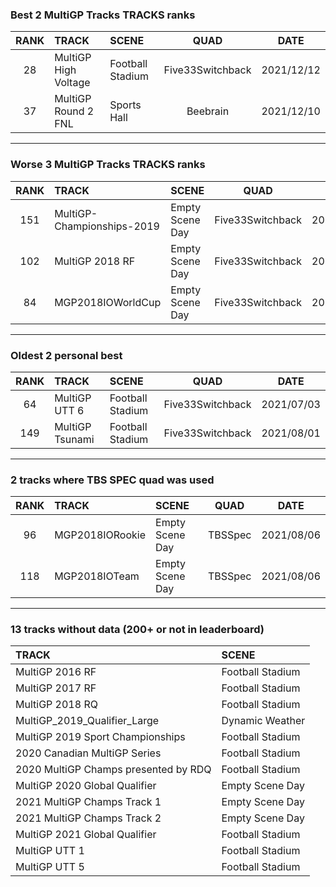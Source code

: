 ### Best 2 MultiGP Tracks TRACKS ranks
|RANK|TRACK|SCENE|QUAD|DATE|
|:---:|:---|:---|:---:|:---:|
|28|MultiGP High Voltage|Football Stadium|Five33Switchback|2021/12/12|
|37|MultiGP Round 2 FNL|Sports Hall|Beebrain|2021/12/10|
---
### Worse 3 MultiGP Tracks TRACKS ranks
|RANK|TRACK|SCENE|QUAD|DATE|
|:---:|:---|:---|:---:|:---:|
|151|MultiGP-Championships-2019|Empty Scene Day|Five33Switchback|2022/01/21|
|102|MultiGP 2018 RF|Empty Scene Day|Five33Switchback|2021/08/14|
|84|MGP2018IOWorldCup|Empty Scene Day|Five33Switchback|2022/01/21|
---
### Oldest 2 personal best
|RANK|TRACK|SCENE|QUAD|DATE|
|:---:|:---|:---|:---:|:---:|
|64|MultiGP UTT 6|Football Stadium|Five33Switchback|2021/07/03|
|149|MultiGP Tsunami|Football Stadium|Five33Switchback|2021/08/01|
---
### 2 tracks where TBS SPEC quad was used
|RANK|TRACK|SCENE|QUAD|DATE|
|:---:|:---|:---|:---:|:---:|
|96|MGP2018IORookie|Empty Scene Day|TBSSpec|2021/08/06|
|118|MGP2018IOTeam|Empty Scene Day|TBSSpec|2021/08/06|
---
### 13 tracks without data (200+ or not in leaderboard)
|TRACK|SCENE|
|:---|:---|
|MultiGP 2016 RF|Football Stadium|
|MultiGP 2017 RF|Football Stadium|
|MultiGP 2018 RQ|Football Stadium|
|MultiGP_2019_Qualifier_Large|Dynamic Weather|
|MultiGP 2019 Sport Championships|Football Stadium|
|2020 Canadian MultiGP Series|Football Stadium|
|2020 MultiGP Champs presented by RDQ|Football Stadium|
|MultiGP 2020 Global Qualifier|Empty Scene Day|
|2021 MultiGP Champs Track 1|Empty Scene Day|
|2021 MultiGP Champs Track 2|Empty Scene Day|
|MultiGP 2021 Global Qualifier|Football Stadium|
|MultiGP UTT 1|Football Stadium|
|MultiGP UTT 5|Football Stadium|
